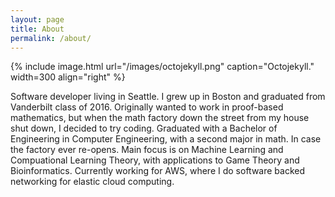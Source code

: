 ```yaml
---
layout: page
title: About
permalink: /about/
---
```


{% include image.html url="/images/octojekyll.png" caption="Octojekyll." width=300 align="right" %}

Software developer living in Seattle. I grew up in Boston and graduated from Vanderbilt class of 2016. Originally wanted to work in proof-based mathematics, but when the math factory down the street from my house shut down, I decided to try coding. Graduated with a Bachelor of Engineering in Computer Engineering, with a second major in math. In case the factory ever re-opens. Main focus is on Machine Learning and Compuational Learning Theory, with applications to Game Theory and Bioinformatics. Currently working for AWS, where I do software backed networking for elastic cloud computing. 

